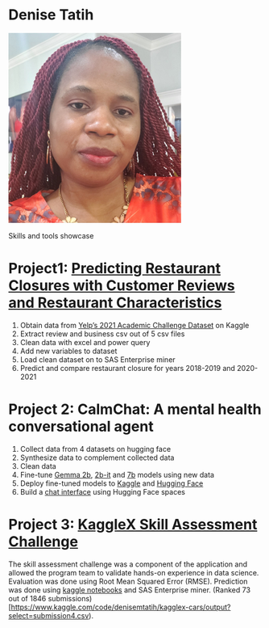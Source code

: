 # Denise Tatih

![](Denise-Screenshot.png)

Skills and tools showcase

# Project1: [Predicting Restaurant Closures with Customer Reviews and Restaurant Characteristics](https://docs.google.com/document/d/11uNTlVZDDyYJy-wPv6fXqhLzmEQFPGOQ/edit?usp=sharing&ouid=117891100179930901075&rtpof=true&sd=true)

1. Obtain data from [Yelp’s 2021 Academic Challenge Dataset](https://www.kaggle.com/datasets/yelp-dataset/yelp-dataset) on Kaggle
2. Extract review and business csv out of 5 csv files
3. Clean data with excel and power query
4. Add new variables to dataset
5. Load clean dataset on to SAS Enterprise miner
6. Predict and compare restaurant closure for years 2018-2019 and 2020-2021
 
# Project 2: CalmChat: A mental health conversational agent
1. Collect data from 4 datasets on hugging face
2. Synthesize data to complement collected data
3. Clean data
4. Fine-tune [Gemma 2b](https://colab.research.google.com/drive/1uC_g1ltodV7MrWLfEhgWM6tTgDx1HfmT?usp=sharing), [2b-it](https://www.kaggle.com/code/denisemtatih/fine-tune-and-evaluate-gemma-instruct-2b) and [7b](https://colab.research.google.com/drive/1Xi7VxY06TIg5qH2ASzg-lZ42bdK0jJHE?usp=sharing) models using new data
5. Deploy fine-tuned models to [Kaggle](https://www.kaggle.com/models/denisemtatih/gemma_mental_health) and [Hugging Face](https://huggingface.co/tatihden)
6. Build a [chat interface](https://huggingface.co/spaces/tatihden/CalmChat) using Hugging Face spaces

# Project 3: [KaggleX Skill Assessment Challenge](https://www.kaggle.com/competitions/kagglex-cohort4)
The skill assessment challenge was a component of the application and allowed the program team to validate hands-on experience in data science. Evaluation was done using Root Mean Squared Error (RMSE). Prediction was done using [kaggle notebooks](https://www.kaggle.com/code/denisemtatih/kagglex-cars/notebook) and SAS Enterprise miner. (Ranked 73 out of 1846 submissions)[https://www.kaggle.com/code/denisemtatih/kagglex-cars/output?select=submission4.csv). 
